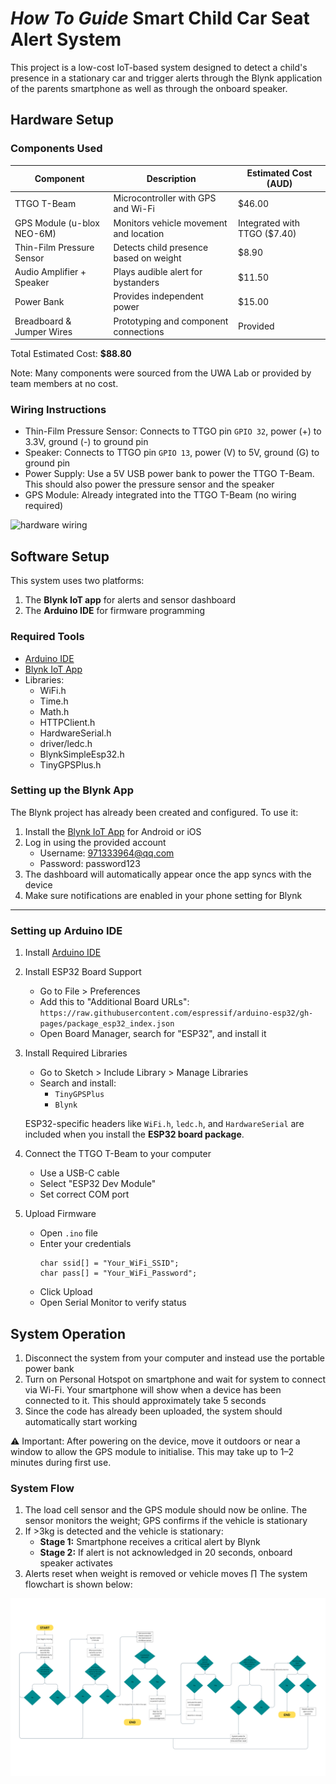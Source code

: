 # *How To Guide* Smart Child Car Seat Alert System
This project is a low-cost IoT-based system designed to detect a child's presence in a stationary car and trigger alerts through the Blynk application of the parents smartphone as well as through the onboard speaker.

## Hardware Setup
### Components Used

| Component                   | Description                                | Estimated Cost (AUD) |
|----------------------------|--------------------------------------------|-----------------------|
| TTGO T-Beam                | Microcontroller with GPS and Wi-Fi         | $46.00                |
| GPS Module (u-blox NEO-6M) | Monitors vehicle movement and location     | Integrated with TTGO ($7.40)  |
| Thin-Film Pressure Sensor  | Detects child presence based on weight     | $8.90                 |
| Audio Amplifier + Speaker  | Plays audible alert for bystanders         | $11.50                |
| Power Bank                 | Provides independent power                 | $15.00                |
| Breadboard & Jumper Wires  | Prototyping and component connections      | Provided              |

Total Estimated Cost: **$88.80**

Note: Many components were sourced from the UWA Lab or provided by team members at no cost. 

### Wiring Instructions
* Thin-Film Pressure Sensor: Connects to TTGO pin `GPIO 32`, power (+) to 3.3V, ground (-) to ground pin
* Speaker: Connects to TTGO pin `GPIO 13`, power (V) to 5V, ground (G) to ground pin
* Power Supply: Use a 5V USB power bank to power the TTGO T-Beam. This should also power the pressure sensor and the speaker 
* GPS Module: Already integrated into the TTGO T-Beam (no wiring required)

![hardware wiring](./setup.jpeg)

## Software Setup
This system uses two platforms:
1. The **Blynk IoT app** for alerts and sensor dashboard
2. The **Arduino IDE** for firmware programming 

### Required Tools
* [Arduino IDE](https://docs.arduino.cc/software/ide-v2/tutorials/getting-started/ide-v2-downloading-and-installing/)
* [Blynk IoT App](https://blynk.io/)
* Libraries:
    * WiFi.h
    * Time.h
    * Math.h
    * HTTPClient.h
    * HardwareSerial.h
    * driver/ledc.h
    * BlynkSimpleEsp32.h
    * TinyGPSPlus.h

### Setting up the Blynk App
The Blynk project has already been created and configured. 
To use it:
1. Install the [Blynk IoT App](https://blynk.io/) for Android or iOS
2. Log in using the provided account 
    * Username: 971333964@qq.com
    * Password: password123
3. The dashboard will automatically appear once the app syncs with the device
4. Make sure notifications are enabled in your phone setting for Blynk
---

### Setting up Arduino IDE
1. Install [Arduino IDE](https://docs.arduino.cc/software/ide-v2/tutorials/getting-started/ide-v2-downloading-and-installing/)
2. Install ESP32 Board Support
    * Go to File > Preferences
    * Add this to "Additional Board URLs":
        `https://raw.githubusercontent.com/espressif/arduino-esp32/gh-pages/package_esp32_index.json`
    * Open Board Manager, search for "ESP32", and install it
3. Install Required Libraries
    * Go to Sketch > Include Library > Manage Libraries
    * Search and install:
        * `TinyGPSPlus`
        * `Blynk`

    ESP32-specific headers like `WiFi.h`, `ledc.h`, and `HardwareSerial` are included when you install the **ESP32 board package**.
4. Connect the TTGO T-Beam to your computer
    * Use a USB-C cable
    * Select "ESP32 Dev Module"
    * Set correct COM port
5. Upload Firmware
    * Open `.ino` file
    * Enter your credentials
        ```
        char ssid[] = "Your_WiFi_SSID";
        char pass[] = "Your_WiFi_Password";
        ```
    * Click Upload
    * Open Serial Monitor to verify status

## System Operation
1. Disconnect the system from your computer and instead use the portable power bank
2. Turn on Personal Hotspot on smartphone and wait for system to connect via Wi-Fi. Your smartphone will show when a device has been connected to it. This should approximately take 5 seconds
2. Since the code has already been uploaded, the system should automatically start working

⚠️ Important: After powering on the device, move it outdoors or near a window to allow the GPS module to initialise. This may take up to 1–2 minutes during first use.

### System Flow
1. The load cell sensor and the GPS module should now be online. The sensor monitors the weight; GPS confirms if the vehicle is stationary
2. If >3kg is detected and the vehicle is stationary:
    * **Stage 1:** Smartphone receives a critical alert by Blynk
    * **Stage 2:** If alert is not acknowledged in 20 seconds, onboard speaker activates
3. Alerts reset when weight is removed or vehicle moves
∏
The system flowchart is shown below:

![system flowchart](./flowchart.png)

